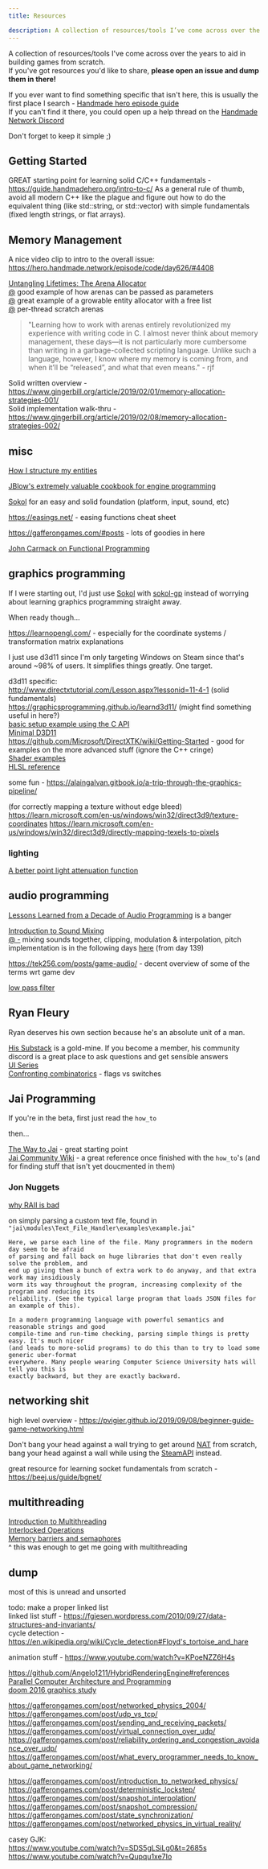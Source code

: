 ```yaml
---
title: Resources

description: A collection of resources/tools I’ve come across over the years to aid in building games from scratch.
---
```


A collection of resources/tools I've come across over the years to aid in building games from scratch.  
If you've got resources you'd like to share, **please open an issue and dump them in there!**  

If you ever want to find something specific that isn't here, this is usually the first place I search - [Handmade hero episode guide](https://hero.handmade.network/episode/code)  
If you can't find it there, you could open up a help thread on the [Handmade Network Discord](https://handmade.network/)  

Don't forget to keep it simple ;)

## Getting Started
GREAT starting point for learning solid C/C++ fundamentals - https://guide.handmadehero.org/intro-to-c/
As a general rule of thumb, avoid all modern C++ like the plague and figure out how to do the equivalent thing (like std::string, or std::vector) with simple fundamentals (fixed length strings, or flat arrays).

## Memory Management
A nice video clip to intro to the overall issue: https://hero.handmade.network/episode/code/day626/#4408  

[Untangling Lifetimes: The Arena Allocator](https://www.rfleury.com/p/untangling-lifetimes-the-arena-allocator)  
[@](https://www.rfleury.com/i/70173682/arena-parameterization) good example of how arenas can be passed as parameters  
[@](https://www.rfleury.com/i/70173682/composition-with-more-complex-allocators) great example of a growable entity allocator with a free list  
[@](https://www.rfleury.com/i/70173682/per-thread-scratch-arenas) per-thread scratch arenas  

> "Learning how to work with arenas entirely revolutionized my experience with writing code in C. I almost never think about memory management, these days—it is not particularly more cumbersome than writing in a garbage-collected scripting language. Unlike such a language, however, I know where my memory is coming from, and when it’ll be “released”, and what that even means." - rjf

Solid written overview - https://www.gingerbill.org/article/2019/02/01/memory-allocation-strategies-001/  
Solid implementation walk-thru - https://www.gingerbill.org/article/2019/02/08/memory-allocation-strategies-002/  

## misc

[How I structure my entities](https://youtu.be/UolgW-Ff4bA)

[JBlow's extremely valuable cookbook for engine programming](https://www.youtube.com/playlist?list=PLmV5I2fxaiCI9IAdFmGChKbIbenqRMi6Z)  

[Sokol](https://github.com/floooh/sokol) for an easy and solid foundation (platform, input, sound, etc)  

https://easings.net/ - easing functions cheat sheet  

https://gafferongames.com/#posts - lots of goodies in here  

[John Carmack on Functional Programming](http://sevangelatos.com/john-carmack-on/)  

## graphics programming
If I were starting out, I'd just use [Sokol](https://github.com/floooh/sokol) with [sokol-gp](https://github.com/edubart/sokol_gp) instead of worrying about learning graphics programming straight away.  

When ready though...  

https://learnopengl.com/ - especially for the coordinate systems / transformation matrix explanations  

I just use d3d11 since I'm only targeting Windows on Steam since that's around ~98% of users. It simplifies things greatly. One target.  

d3d11 specific:  
http://www.directxtutorial.com/Lesson.aspx?lessonid=11-4-1 (solid fundamentals)  
https://graphicsprogramming.github.io/learnd3d11/ (might find something useful in here?)  
[basic setup example using the C API](https://gist.github.com/mmozeiko/5e727f845db182d468a34d524508ad5f#file-win32_d3d11-c-L4)  
[Minimal D3D11](https://gist.github.com/d7samurai/261c69490cce0620d0bfc93003cd1052)  
https://github.com/Microsoft/DirectXTK/wiki/Getting-Started - good for examples on the more advanced stuff (ignore the C++ cringe)  
[Shader examples](https://github.com/Microsoft/DirectXTK/tree/main/Src/Shaders)  
[HLSL reference](https://learn.microsoft.com/en-us/windows/win32/direct3dhlsl/dx-graphics-hlsl-reference)  
  
some fun - https://alaingalvan.gitbook.io/a-trip-through-the-graphics-pipeline/  

(for correctly mapping a texture without edge bleed)  
https://learn.microsoft.com/en-us/windows/win32/direct3d9/texture-coordinates
https://learn.microsoft.com/en-us/windows/win32/direct3d9/directly-mapping-texels-to-pixels

### lighting
[A better point light attenuation function](https://lisyarus.github.io/blog/graphics/2022/07/30/point-light-attenuation.html)  

## audio programming
[Lessons Learned from a Decade of Audio Programming](https://www.youtube.com/watch?v=Vjm--AqG04Y) is a banger  

[Introduction to Sound Mixing](https://guide.handmadehero.org/code/day139/)  
[@ -](https://guide.handmadehero.org/code/day139/#1834) mixing sounds together, clipping, modulation & interpolation, pitch  
implementation is in the following days [here](https://guide.handmadehero.org/code/) (from day 139)

https://tek256.com/posts/game-audio/ - decent overview of some of the terms wrt game dev  

[low pass filter](https://dobrian.github.io/cmp/topics/filters/lowpassfilter.html)  

## Ryan Fleury
Ryan deserves his own section because he's an absolute unit of a man.  

[His Substack](https://www.rfleury.com/) is a gold-mine. If you become a member, his community discord is a great place to ask questions and get sensible answers  
[UI Series](https://www.rfleury.com/p/ui-series-table-of-contents)  
[Confronting combinatorics](https://www.rfleury.com/i/54162175/confronting-combinatorics) - flags vs switches  

## Jai Programming
If you're in the beta, first just read the `how_to`  

then...  

[The Way to Jai](https://github.com/Ivo-Balbaert/The_Way_to_Jai) - great starting point  
[Jai Community Wiki](https://github.com/Jai-Community/Jai-Community-Library/wiki) - a great reference once finished with the `how_to`'s (and for finding stuff that isn't yet doucmented in them)  

### Jon Nuggets
[why RAII is bad](https://www.youtube.com/watch?v=uZgbKrDEzAs&t=603s)

on simply parsing a custom text file, found in `"jai\modules\Text_File_Handler\examples\example.jai"`
```
Here, we parse each line of the file. Many programmers in the modern day seem to be afraid
of parsing and fall back on huge libraries that don't even really solve the problem, and
end up giving them a bunch of extra work to do anyway, and that extra work may insidiously
worm its way throughout the program, increasing complexity of the program and reducing its
reliability. (See the typical large program that loads JSON files for an example of this).

In a modern programming language with powerful semantics and reasonable strings and good
compile-time and run-time checking, parsing simple things is pretty easy. It's much nicer
(and leads to more-solid programs) to do this than to try to load some generic uber-format
everywhere. Many people wearing Computer Science University hats will tell you this is
exactly backward, but they are exactly backward.
```

## networking shit
high level overview - https://pvigier.github.io/2019/09/08/beginner-guide-game-networking.html  

Don't bang your head against a wall trying to get around [NAT](https://tailscale.com/blog/how-nat-traversal-works/) from scratch, bang your head against a wall while using the [SteamAPI](https://partner.steamgames.com/doc/sdk/api) instead.  

great resource for learning socket fundamentals from scratch - https://beej.us/guide/bgnet/  

## multithreading
[Introduction to Multithreading](https://guide.handmadehero.org/code/day122)  
[Interlocked Operations](https://guide.handmadehero.org/code/day123/)  
[Memory barriers and semaphores](https://guide.handmadehero.org/code/day124/)  
^ this was enough to get me going with multithreading

## dump
most of this is unread and unsorted  

todo: make a proper linked list  
linked list stuff - https://fgiesen.wordpress.com/2010/09/27/data-structures-and-invariants/  
cycle detection - https://en.wikipedia.org/wiki/Cycle_detection#Floyd's_tortoise_and_hare  

animation stuff - https://www.youtube.com/watch?v=KPoeNZZ6H4s  

https://github.com/Angelo1211/HybridRenderingEngine#references  
[Parallel Computer Architecture and Programming](http://15418.courses.cs.cmu.edu/tsinghua2017/home  )  
[doom 2016 graphics study](https://www.adriancourreges.com/blog/2016/09/09/doom-2016-graphics-study/)  
  

https://gafferongames.com/post/networked_physics_2004/  
https://gafferongames.com/post/udp_vs_tcp/  
https://gafferongames.com/post/sending_and_receiving_packets/  
https://gafferongames.com/post/virtual_connection_over_udp/  
https://gafferongames.com/post/reliability_ordering_and_congestion_avoidance_over_udp/  
https://gafferongames.com/post/what_every_programmer_needs_to_know_about_game_networking/  

https://gafferongames.com/post/introduction_to_networked_physics/  
https://gafferongames.com/post/deterministic_lockstep/  
https://gafferongames.com/post/snapshot_interpolation/  
https://gafferongames.com/post/snapshot_compression/  
https://gafferongames.com/post/state_synchronization/  
https://gafferongames.com/post/networked_physics_in_virtual_reality/  

casey GJK:  
https://www.youtube.com/watch?v=SDS5gLSiLg0&t=2685s  
https://www.youtube.com/watch?v=Qupqu1xe7Io  